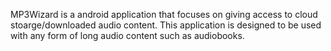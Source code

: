 MP3Wizard is a android application that focuses on giving access to cloud stoarge/downloaded audio content. This application is designed to be used with any form of long audio content such as audiobooks.
